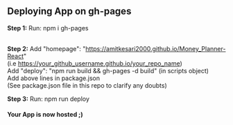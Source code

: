 <h2> Deploying App on gh-pages </h2>
<b>Step 1:</b>
Run: npm i gh-pages <br><br>

<b>Step 2:</b>
Add "homepage": "https://amitkesari2000.github.io/Money_Planner-React" <br>
(i.e https://your_github_username.github.io/your_repo_name) <br>
Add  "deploy": "npm run build && gh-pages -d build" (in scripts object) <br>
Add above lines in package.json <br>
(See package.json file in this repo to clarify any doubts)

<b>Step 3:</b>
Run: npm run deploy

<h4>Your App is now hosted ;)</h4>
